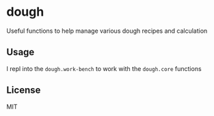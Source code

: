 # dough

Useful functions to help manage various dough recipes and calculation

## Usage

I repl into the `dough.work-bench` to work with the `dough.core` functions

## License

MIT
